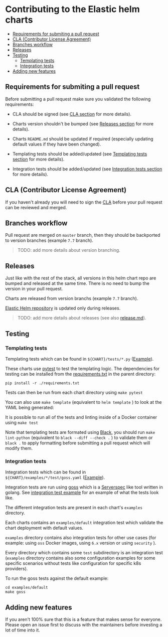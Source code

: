 # Contributing to the Elastic helm charts
<!-- START doctoc generated TOC please keep comment here to allow auto update -->
<!-- DON'T EDIT THIS SECTION, INSTEAD RE-RUN doctoc TO UPDATE -->


  - [Requirements for submiting a pull request](#requirements-for-submiting-a-pull-request)
  - [CLA (Contributor License Agreement)](#cla-contributor-license-agreement)
  - [Branches workflow](#branches-workflow)
  - [Releases](#releases)
  - [Testing](#testing)
    - [Templating tests](#templating-tests)
    - [Integration tests](#integration-tests)
  - [Adding new features](#adding-new-features)

<!-- END doctoc generated TOC please keep comment here to allow auto update -->
<!-- Use this to update TOC: -->
<!-- docker run --rm -it -v $(pwd):/usr/src jorgeandrada/doctoc --github -->


## Requirements for submiting a pull request

Before submitting a pull request make sure you validated the following
requirements:

* CLA should be signed (see [CLA section][] for more details).

* Charts version shouldn't be bumped (see [Releases section][] for more
details).

* Charts `README.md` should be updated if required (especially updating default
values if they have been changed).

* Templating tests should be added/updated (see [Templating tests section][] for
more details).

* Integration tests should be added/updated (see [Integration tests section][]
for more details).

## CLA (Contributor License Agreement)

If you haven't already you will need to sign the [CLA][] before your pull
request can be reviewed and merged.

## Branches workflow

Pull request are merged on `master` branch, then they should be backported to
version branches (example `7.7` branch).

>TODO: add more details about version branching.

## Releases

Just like with the rest of the stack, all versions in this helm chart repo are
bumped and released at the same time. There is no need to bump the version in
your pull request.

Charts are released from version branchs (example `7.7` branch).

[Elastic Helm repository][] is updated only during releases.

>TODO: add more details about releases (see also [release.md][]).

## Testing

### Templating tests

Templating tests which can be found in `${CHART}/tests/*.py`
([Example][templating test example]).

These charts use [pytest][] to test the templating logic. The dependencies for
testing can be installed from the [requirements.txt][] in the parent directory:

```
pip install -r ./requirements.txt
```

Tests can then be run from each chart directory using `make pytest`

You can also use `make template` (equivalent to `helm template` ) to look at the
YAML being generated:

It is possible to run all of the tests and linting inside of a Docker container
using `make test`

Note that templating tests are formated using [Black][], you should run
`make lint-python` (equivalent to `black --diff --check .` ) to validate them or
`black .` to apply formatting before submitting a pull request which will modify
them.

### Integration tests

Integration tests which can be found in `${CHART}/examples/*/test/goss.yaml`
([Example][integration test example]).

Integration tests are run using [goss][] which is a [Serverspec][] like tool
written in golang. See [integration test example][] for an example of what the
tests look like.

The different integration tests are present in each chart's `examples`
directory.

Each charts contains an `examples/default` integration test which validate the
chart deployment with default values.

`examples` directory contains also integration tests for other use cases (for
example: using `oss` Docker images, using `6.x` version or using `security` ).

Every directory which contains some `test` subdirectory is an integration test
(`examples` directory contains also some configuration examples for some
specific scenarios without tests like configuration for specific k8s providers).

To run the goss tests against the default example:

```
cd examples/default
make goss
```

## Adding new features

If you aren't 100% sure that this is a feature that makes sense for everyone.
Please open an issue first to discuss with the maintainers before investing a
lot of time into it.

[black]: https://black.readthedocs.io/en/stable/
[cla]: https://www.elastic.co/contributor-agreement
[cla section]: #cla-contributor-license-agreement
[elastic helm repository]: https://helm.elastic.co
[goss]: https://github.com/aelsabbahy/goss/blob/master/docs/manual.md
[integration test example]: https://github.com/elastic/helm-charts/blob/master/elasticsearch/examples/default/test/goss.yaml
[integration tests section]: #integration-tests
[pytest]: https://docs.pytest.org/en/latest/
[serverspec]: https://serverspec.org
[templating test example]: https://github.com/elastic/helm-charts/blob/master/elasticsearch/tests/elasticsearch_test.py
[templating tests section]: #templating-tests
[release.md]: https://github.com/elastic/helm-charts/blob/master/helpers/release.md
[releases section]: #releases
[requirements.txt]: https://github.com/elastic/helm-charts/blob/master/requirements.txt
